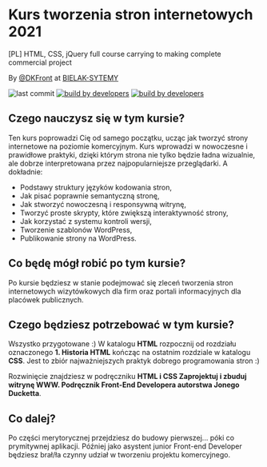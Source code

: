 # Kurs tworzenia stron internetowych 2021
[PL] HTML, CSS, jQuery full course carrying to making complete commercial project

By [@DKFront](https://twitter.com/avekovi) at [BIELAK-SYTEMY](https:/bielak-systemy.pl/)

![last commit](https://img.shields.io/github/last-commit/dkfront/javascript-arrays-exercises-tutorial)
[![build by developers](https://img.shields.io/badge/build_by-Developers-blue)](https://breatheco.de)
[![build by developers](https://img.shields.io/twitter/follow/avekovi?style=social&logo=twitter)](https://twitter.com/avekovi)


## Czego nauczysz się w tym kursie?

Ten kurs poprowadzi Cię od samego początku, ucząc jak tworzyć strony internetowe na poziomie komercyjnym. Kurs wprowadzi w nowoczesne i prawidłowe praktyki, dzięki którym strona nie tylko będzie ładna wizualnie, ale dobrze interpretowana przez najpopularniejsze przeglądarki.
A dokładnie:

<ul>
    <li>Podstawy struktury języków kodowania stron,</li>
    <li>Jak pisać poprawnie semantyczną stronę,</li>
    <li>Jak stworzyć nowoczesną i responsywną witrynę,</li>
    <li>Tworzyć proste skrypty, które zwiększą interaktywność strony,</li>
    <li>Jak korzystać z systemu kontroli wersji,</li>
    <li>Tworzenie szablonów WordPress,</li>
    <li>Publikowanie strony na WordPress.</li>
</ul>

## Co będę mógł robić po tym kursie?

Po kursie będziesz w stanie podejmować się zleceń tworzenia stron internetowych wizytówkowych dla firm oraz portali informacyjnych dla placówek publicznych.

## Czego będziesz potrzebować w tym kursie?

Wszystko przygotowane :)
W katalogu **HTML** rozpocznij od rozdziału oznaczonego **1. Historia HTML** kończąc na ostatnim rozdziale w katalogu **CSS**.
Jest to zbiór najważniejszych praktyk dobrego programowania stron :)

Rozwinięcie znajdziesz w podręczniku **HTML i CSS Zaprojektuj i zbuduj witrynę WWW. Podręcznik Front-End Developera autorstwa Jonego Ducketta**.

## Co dalej?

Po części merytorycznej przejdziesz do budowy pierwszej... póki co prymitywnej aplikacji. Później jako asystent junior Front-end Developer będziesz brał/ła czynny udział w tworzeniu projektu komercyjnego.
